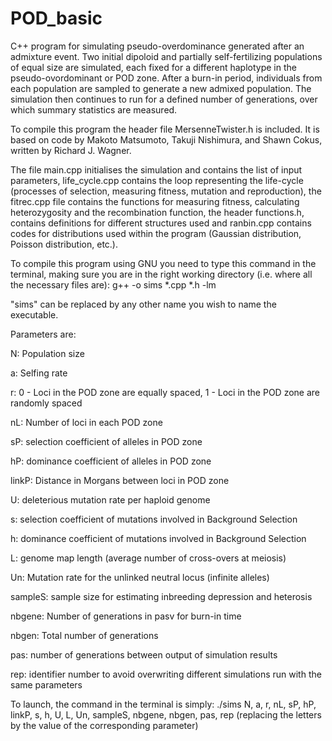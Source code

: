 # POD_basic

C++ program for simulating pseudo-overdominance generated after an admixture event. Two initial dipoloid and partially self-fertilizing populations of equal size are simulated, each fixed for a different haplotype in the pseudo-ovordominant or POD zone. After a burn-in period, individuals from each population are sampled to generate a new admixed population. The simulation then continues to run for a defined number of generations, over which summary statistics are measured.

To compile this program the header file MersenneTwister.h is included. It is based on code by Makoto Matsumoto, Takuji Nishimura, and Shawn Cokus, written by Richard J. Wagner.

The file main.cpp initialises the simulation and contains the list of input parameters, life_cycle.cpp contains the loop representing the life-cycle (processes of selection, measuring fitness, mutation and reproduction), the fitrec.cpp file contains the functions for measuring fitness, calculating heterozygosity and the recombination function, the header functions.h, contains definitions for different structures used and ranbin.cpp contains codes for distributions used within the program (Gaussian distribution, Poisson distribution, etc.).

To compile this program using GNU you need to type this command in the terminal, making sure you are in the right working directory (i.e. where all the necessary files are): g++ -o sims *.cpp *.h -lm

"sims" can be replaced by any other name you wish to name the executable.

Parameters are:
 
 N: Population size
 
 a: Selfing rate
 
 r: 0 - Loci in the POD zone are equally spaced, 1 - Loci in the POD zone are randomly spaced
 
 nL: Number of loci in each POD zone
 
 sP: selection coefficient of alleles in POD zone
 
 hP: dominance coefficient of alleles in POD zone
 
 linkP: Distance in Morgans between loci in POD zone
 
 U: deleterious mutation rate per haploid genome
 
 s: selection coefficient of mutations involved in Background Selection
 
 h: dominance coefficient of mutations involved in Background Selection
 
 L: genome map length (average number of cross-overs at meiosis)
 
 Un: Mutation rate for the unlinked neutral locus (infinite alleles)
 
 sampleS: sample size for estimating inbreeding depression and heterosis
 
 nbgene: Number of generations in pasv for burn-in time
 
 nbgen: Total number of generations
 
 pas: number of generations between output of simulation results
 
 rep: identifier number to avoid overwriting different simulations run with the same parameters
 

To launch, the command in the terminal is simply: ./sims N, a, r, nL, sP, hP, linkP, s, h, U, L, Un, sampleS, nbgene, nbgen, pas, rep
(replacing the letters by the value of the corresponding parameter) 
